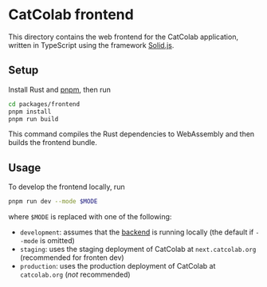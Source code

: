 # CatColab frontend

This directory contains the web frontend for the CatColab application, written
in TypeScript using the framework [Solid.js](https://www.solidjs.com/).

## Setup

Install Rust and [pnpm](https://pnpm.io/), then run

```sh
cd packages/frontend
pnpm install
pnpm run build
```

This command compiles the Rust dependencies to WebAssembly and then builds the
frontend bundle.

## Usage

To develop the frontend locally, run

```sh
pnpm run dev --mode $MODE
```

where `$MODE` is replaced with one of the following:

- `development`: assumes that the [backend](../backend/) is running locally (the
  default if `--mode` is omitted)
- `staging`: uses the staging deployment of CatColab at `next.catcolab.org`
  (recommended for fronten dev)
- `production`: uses the production deployment of CatColab at `catcolab.org`
  (*not* recommended)
